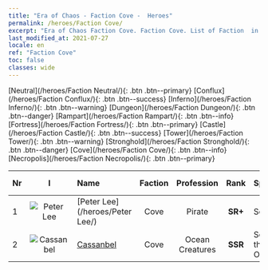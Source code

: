 ```yaml
---
title: "Era of Chaos - Faction Cove -  Heroes"
permalink: /heroes/Faction Cove/
excerpt: "Era of Chaos Faction Cove. Faction Cove. List of Faction  in Era of Chaos"
last_modified_at: 2021-07-27
locale: en
ref: "Faction Cove"
toc: false
classes: wide
---
```

 [Neutral](/heroes/Faction Neutral/){: .btn .btn--primary} [Conflux](/heroes/Faction Conflux/){: .btn .btn--success} [Inferno](/heroes/Faction Inferno/){: .btn .btn--warning} [Dungeon](/heroes/Faction Dungeon/){: .btn .btn--danger} [Rampart](/heroes/Faction Rampart/){: .btn .btn--info} [Fortress](/heroes/Faction Fortress/){: .btn .btn--primary} [Castle](/heroes/Faction Castle/){: .btn .btn--success} [Tower](/heroes/Faction Tower/){: .btn .btn--warning} [Stronghold](/heroes/Faction Stronghold/){: .btn .btn--danger} [Cove](/heroes/Faction Cove/){: .btn .btn--info} [Necropolis](/heroes/Faction Necropolis/){: .btn .btn--primary} 

  | Nr |  I |    Name    |  Faction  |  Profession   |  Rank  |    Specialty     | User Rate  | 
  |:---|:--:|:-----------|:-------:|:-------------:|:------:|:-----------------|:----:|
  | 1 | ![Peter Lee](/images/h/h_PeterLee.jpg) | [Peter Lee](/heroes/Peter Lee/) | Cove | Pirate | **SR+** |  Set Sail | R+ |
  | 2 | ![Cassanbel](/images/h/h_Cassanbel.jpg) | [Cassanbel](/heroes/Cassanbel/) | Cove | Ocean Creatures | **SSR** |  Song of the Ocean | SSR |
